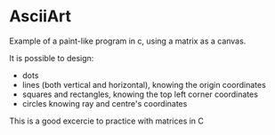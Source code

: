 # AsciiArt
 Example of a paint-like program in c, using a matrix as a canvas. 
 
 It is possible to design:
  - dots 
  - lines (both vertical and horizontal), knowing the origin coordinates
  - squares and rectangles, knowing the top left corner coordinates
  - circles knowing ray and centre's coordinates
 
 This is a good excercie to practice with matrices in C
 
